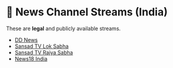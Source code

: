 # 📰 News Channel Streams (India)

These are **legal** and publicly available streams.

- [DD News](https://www.youtube.com/c/DDNewsOfficial/live)
- [Sansad TV Lok Sabha](https://www.youtube.com/c/loksabhatv/live)
- [Sansad TV Rajya Sabha](https://www.youtube.com/c/rajyasabhatv/live)
- [News18 India](https://www.youtube.com/c/News18India/live)
